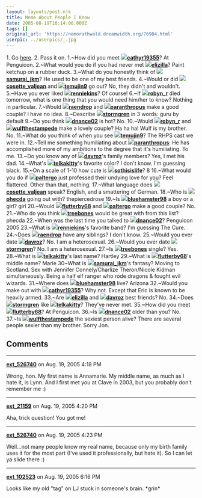 ```yaml
---
layout: layouts/post.njk
title: Meme About People I Know
date: 2005-08-19T16:14:00.000Z
tags: []
original_url: 'https://nemorathwald.dreamwidth.org/76984.html'
userpic: ../userpics/_.jpg
---
```

1\. Go [here](http://mike.mm1swebcreations.com/lj/ljFriendsQuiz/). 2. Pass it on. 1.~How did you meet [![](http://stat.livejournal.com/img/userinfo.gif)](http://www.livejournal.com/userinfo.bml?user=cathyr19355&mode=full)[**cathyr19355**](http://www.livejournal.com/users/cathyr19355/)? At Penguicon. 2.~What would you do if you had never met [![](http://stat.livejournal.com/img/userinfo.gif)](http://www.livejournal.com/userinfo.bml?user=elizilla&mode=full)[**elizilla**](http://www.livejournal.com/users/elizilla/)? Paint ketchup on a rubber duck. 3.~What do you honestly think of [![](http://stat.livejournal.com/img/userinfo.gif)](http://www.livejournal.com/userinfo.bml?user=samurai_jkm&mode=full)[**samurai\_jkm**](http://www.livejournal.com/users/samurai_jkm/)? He used to be one of my best friends. 4.~Would or did [![](http://stat.livejournal.com/img/userinfo.gif)](http://www.livejournal.com/userinfo.bml?user=cosette_valjean&mode=full)[**cosette\_valjean**](http://www.livejournal.com/users/cosette_valjean/) and [![](http://stat.livejournal.com/img/userinfo.gif)](http://www.livejournal.com/userinfo.bml?user=temujin9&mode=full)[**temujin9**](http://www.livejournal.com/users/temujin9/) go out? No, they didn't and wouldn't. 5.~Have you ever liked [![](http://stat.livejournal.com/img/userinfo.gif)](http://www.livejournal.com/userinfo.bml?user=renniekins&mode=full)[**renniekins**](http://www.livejournal.com/users/renniekins/)? Of course! 6.~If [![](http://stat.livejournal.com/img/userinfo.gif)](http://www.livejournal.com/userinfo.bml?user=robyn_r&mode=full)[**robyn\_r**](http://www.livejournal.com/users/robyn_r/) died tomorrow, what is one thing that you would need him/her to know? Nothing in particular. 7.~Would [![](http://stat.livejournal.com/img/userinfo.gif)](http://www.livejournal.com/userinfo.bml?user=raendrop&mode=full)[**raendrop**](http://www.livejournal.com/users/raendrop/) and [![](http://stat.livejournal.com/img/userinfo.gif)](http://www.livejournal.com/userinfo.bml?user=paranthropus&mode=full)[**paranthropus**](http://www.livejournal.com/users/paranthropus/) make a good couple? I have no idea. 8.~Describe [![](http://stat.livejournal.com/img/userinfo.gif)](http://www.livejournal.com/userinfo.bml?user=stormgren&mode=full)[**stormgren**](http://www.livejournal.com/users/stormgren/) in 3 words: guru by default 9.~Do you think [![](http://stat.livejournal.com/img/userinfo.gif)](http://www.livejournal.com/userinfo.bml?user=dnance02&mode=full)[**dnance02**](http://www.livejournal.com/users/dnance02/) is hot? No. 10.~Would [![](http://stat.livejournal.com/img/userinfo.gif)](http://www.livejournal.com/userinfo.bml?user=robyn_r&mode=full)[**robyn\_r**](http://www.livejournal.com/users/robyn_r/) and [![](http://stat.livejournal.com/img/userinfo.gif)](http://www.livejournal.com/userinfo.bml?user=wulfthestampede&mode=full)[**wulfthestampede**](http://www.livejournal.com/users/wulfthestampede/) make a lovely couple? Ha ha ha! Wulf is my brother. No. 11.~What do you think of when you see [![](http://stat.livejournal.com/img/userinfo.gif)](http://www.livejournal.com/userinfo.bml?user=temujin9&mode=full)[**temujin9**](http://www.livejournal.com/users/temujin9/)? The RHPS cast we were in. 12.~Tell me something humiliating about [![](http://stat.livejournal.com/img/userinfo.gif)](http://www.livejournal.com/userinfo.bml?user=paranthropus&mode=full)[**paranthropus**](http://www.livejournal.com/users/paranthropus/): He has accomplished more of my ambitions to the degree that it's humiliating. To me. 13.~Do you know any of [![](http://stat.livejournal.com/img/userinfo.gif)](http://www.livejournal.com/userinfo.bml?user=davroz&mode=full)[**davroz**](http://www.livejournal.com/users/davroz/)'s family members? Yes, I met his dad. 14.~What's [![](http://stat.livejournal.com/img/userinfo.gif)](http://www.livejournal.com/userinfo.bml?user=telkakitty&mode=full)[**telkakitty**](http://www.livejournal.com/users/telkakitty/)'s favorite color? I don't know. I'm guessing black. 15.~On a scale of 1-10 how cute is [![](http://stat.livejournal.com/img/userinfo.gif)](http://www.livejournal.com/userinfo.bml?user=sothisislife&mode=full)[**sothisislife**](http://www.livejournal.com/users/sothisislife/)? 8 16.~What would you do if [![](http://stat.livejournal.com/img/userinfo.gif)](http://www.livejournal.com/userinfo.bml?user=paltergo&mode=full)[**paltergo**](http://www.livejournal.com/users/paltergo/) just professed their undying love for you? Feel flattered. Other than that, nothing. 17.~What language does [![](http://stat.livejournal.com/img/userinfo.gif)](http://www.livejournal.com/userinfo.bml?user=cosette_valjean&mode=full)[**cosette\_valjean**](http://www.livejournal.com/users/cosette_valjean/) speak? English, and a smattering of German. 18.~Who is [![](http://stat.livejournal.com/img/userinfo.gif)](http://www.livejournal.com/userinfo.bml?user=phecda&mode=full)[**phecda**](http://www.livejournal.com/users/phecda/) going out with? thepiercedrose 19.~Is [![](http://stat.livejournal.com/img/userinfo.gif)](http://www.livejournal.com/userinfo.bml?user=bluehamster98&mode=full)[**bluehamster98**](http://www.livejournal.com/users/bluehamster98/) a boy or a girl? girl 20.~Would [![](http://stat.livejournal.com/img/userinfo.gif)](http://www.livejournal.com/userinfo.bml?user=flutterby68&mode=full)[**flutterby68**](http://www.livejournal.com/users/flutterby68/) and [![](http://stat.livejournal.com/img/userinfo.gif)](http://www.livejournal.com/userinfo.bml?user=paltergo&mode=full)[**paltergo**](http://www.livejournal.com/users/paltergo/) make a good couple? No. 21.~Who do you think [![](http://stat.livejournal.com/img/userinfo.gif)](http://www.livejournal.com/userinfo.bml?user=treebones&mode=full)[**treebones**](http://www.livejournal.com/users/treebones/) would be great with from this list? phecda 22.~When was the last time you talked to [![](http://stat.livejournal.com/img/userinfo.gif)](http://www.livejournal.com/userinfo.bml?user=dnance02&mode=full)[**dnance02**](http://www.livejournal.com/users/dnance02/)? Penguicon 2005 23.~What is [![](http://stat.livejournal.com/img/userinfo.gif)](http://www.livejournal.com/userinfo.bml?user=renniekins&mode=full)[**renniekins**](http://www.livejournal.com/users/renniekins/)'s favorite band? I'm guessing The Cure. 24.~Does [![](http://stat.livejournal.com/img/userinfo.gif)](http://www.livejournal.com/userinfo.bml?user=raendrop&mode=full)[**raendrop**](http://www.livejournal.com/users/raendrop/) have any siblings? I don't know. 25.~Would you ever date [![](http://stat.livejournal.com/img/userinfo.gif)](http://www.livejournal.com/userinfo.bml?user=davroz&mode=full)[**davroz**](http://www.livejournal.com/users/davroz/)? No. I am a heterosexual. 26.~Would you ever date [![](http://stat.livejournal.com/img/userinfo.gif)](http://www.livejournal.com/userinfo.bml?user=stormgren&mode=full)[**stormgren**](http://www.livejournal.com/users/stormgren/)? No. I am a heterosexual. 27.~Is [![](http://stat.livejournal.com/img/userinfo.gif)](http://www.livejournal.com/userinfo.bml?user=treebones&mode=full)[**treebones**](http://www.livejournal.com/users/treebones/) single? Yes. 28.~What is [![](http://stat.livejournal.com/img/userinfo.gif)](http://www.livejournal.com/userinfo.bml?user=telkakitty&mode=full)[**telkakitty**](http://www.livejournal.com/users/telkakitty/)'s last name? Hartley 29.~What is [![](http://stat.livejournal.com/img/userinfo.gif)](http://www.livejournal.com/userinfo.bml?user=flutterby68&mode=full)[**flutterby68**](http://www.livejournal.com/users/flutterby68/)'s middle name? Marie 30~What is [![](http://stat.livejournal.com/img/userinfo.gif)](http://www.livejournal.com/userinfo.bml?user=samurai_jkm&mode=full)[**samurai\_jkm**](http://www.livejournal.com/users/samurai_jkm/)'s fantasy? Moving to Scotland. Sex with Jennifer Connely/Charlize Theron/Nicole Kidman simultaneously. Being a half elf ranger who rode dragons & fought evil wizards. 31.~Where does [![](http://stat.livejournal.com/img/userinfo.gif)](http://www.livejournal.com/userinfo.bml?user=bluehamster98&mode=full)[**bluehamster98**](http://www.livejournal.com/users/bluehamster98/) live? Arizona 32.~Would you make out with [![](http://stat.livejournal.com/img/userinfo.gif)](http://www.livejournal.com/userinfo.bml?user=cathyr19355&mode=full)[**cathyr19355**](http://www.livejournal.com/users/cathyr19355/)? Why not. Except that Eric is known to be heavily armed. 33.~Are [![](http://stat.livejournal.com/img/userinfo.gif)](http://www.livejournal.com/userinfo.bml?user=elizilla&mode=full)[**elizilla**](http://www.livejournal.com/users/elizilla/) and [![](http://stat.livejournal.com/img/userinfo.gif)](http://www.livejournal.com/userinfo.bml?user=davroz&mode=full)[**davroz**](http://www.livejournal.com/users/davroz/) best friends? No. 34.~Does [![](http://stat.livejournal.com/img/userinfo.gif)](http://www.livejournal.com/userinfo.bml?user=stormgren&mode=full)[**stormgren**](http://www.livejournal.com/users/stormgren/) like [![](http://stat.livejournal.com/img/userinfo.gif)](http://www.livejournal.com/userinfo.bml?user=telkakitty&mode=full)[**telkakitty**](http://www.livejournal.com/users/telkakitty/)? They've never met. 35.~How did you meet [![](http://stat.livejournal.com/img/userinfo.gif)](http://www.livejournal.com/userinfo.bml?user=flutterby68&mode=full)[**flutterby68**](http://www.livejournal.com/users/flutterby68/)? At Penguicon. 36.~Is [![](http://stat.livejournal.com/img/userinfo.gif)](http://www.livejournal.com/userinfo.bml?user=dnance02&mode=full)[**dnance02**](http://www.livejournal.com/users/dnance02/) older than you? No. 37.~Is [![](http://stat.livejournal.com/img/userinfo.gif)](http://www.livejournal.com/userinfo.bml?user=wulfthestampede&mode=full)[**wulfthestampede**](http://www.livejournal.com/users/wulfthestampede/) the sexiest person alive? There are several people sexier than my brother. Sorry Jon.

## Comments

---

**[ext_526740](https://www.dreamwidth.org/users/ext_526740)** on Aug. 19, 2005 4:18 PM

Wrong, hon. My first name is Annamarie. My middle name, as much as I hate it, is Lynn. And I first met you at Clave in 2003, but you probably don't remember me :)

---

**[ext_21159](https://www.dreamwidth.org/users/ext_21159)** on Aug. 19, 2005 4:20 PM

Aha, trick question! You got me!

---

**[ext_526740](https://www.dreamwidth.org/users/ext_526740)** on Aug. 19, 2005 4:23 PM

Well...not many people know my real name, because only my birth family uses it for the most part (I've used it professionally, but hate it). So I can let ya slide there :)

---

**[ext_102523](https://www.dreamwidth.org/users/ext_102523)** on Aug. 19, 2005 6:16 PM

Looks like my old "tag" on LJ stuck in someone's brain. \*grin\*
